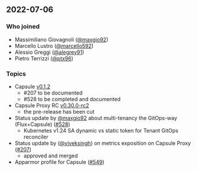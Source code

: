 ## 2022-07-06

### Who joined

- Massimiliano Giovagnoli ([@maxgio92](https://github.com/maxgio92))
- Marcello Lustro ([@marcello592](https://github.com/marcello592))
- Alessio Greggi ([@alegrey91](https://github.com/alegrey91))
- Pietro Terrizzi ([@ptx96](https://github.com/ptx96))

### Topics

- Capsule [v0.1.2](https://github.com/clastix/capsule/milestones)
    - #207 to be documented
    - #528 to be completed and documented
- Capsule Proxy RC [v0.30.0-rc2](https://github.com/clastix/capsule-proxy/releases)
    - the pre-release has been cut
- Status update by [@maxgio92](https://github.com/maxgio92) about multi-tenancy the GitOps-way (Flux+Capsule) ([#528](https://github.com/clastix/capsule/issues/528))
    - Kubernetes v1.24 SA dynamic vs static token for Tenant GitOps reconciler
- Status update by ([@viveksingh](https://github.com/viveksyngh)) on metrics exposition on Capsule Proxy ([#207](https://github.com/clastix/capsule-proxy/pull/207))
    - approved and merged
- Apparmor profile for Capsule ([#549](https://github.com/clastix/capsule/issues/549))
